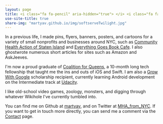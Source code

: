 ```yaml
---
layout: page
title: <i class="fa fa-pencil" aria-hidden="true"> </i> <i class="fa fa-terminal aria-hidden="true"></i> <i class="fa fa-fa-hand-peace-o aria-hidden="true"></i></i> 
use-site-title: true
share-img: "martyav.github.io/img/softserveTwilight.jpg"
---
```


In a previous life, I made pins, flyers, banners, posters, and cartoons for a variety of small nonprofits and businesses around NYC, such as [Community Health Action of Staten Island](https://www.chasiny.org/) and [Everything Goes Book Cafe](http://www.etgstores.com/bookcafe/). I also ghostwrote numerous short articles for sites such as Amazon and AskJeeves.  

I'm now a proud graduate of [Coalition for Queens](https://www.c4q.nyc/accesscode), a 10-month long tech fellowship that taught me the ins and outs of iOS and Swift. I am also a [Grow With Google](https://developers.googleblog.com/2017/10/grow-with-google-scholarships.html) scholarship recipient, currently learning Android development on the Intermediate track at [Udacity](https://www.udacity.com/grow-with-google).  
    
 I like old-school video games, zoology, monsters, and digging through whatever Wikihole I've currently tumbled into. 
  
You can find me on Github at [martyav](https://github.com/martyav), and on Twitter at [MHA_from_NYC](https://twitter.com/MHA_from_NYC). If you want to get in touch more directly, you can send me a comment via the [Contact](https://goo.gl/forms/GAB9KQMxD9bRsiK83) page.
